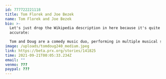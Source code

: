 ```yaml
---
id: 777722221118
title: Tom Florek and Joe Bezek
name: Tom Florek and Joe Bezek
bio: >-
  Let's just drop the Wikipedia description in here because it's quite
  accurate:

  Tom and Doug are a comedy music duo, performing in multiple musical styles including jazz, rock, ragtime, blues, comedy, folk, rap, polka, heavy metal, and country. They are often compared Flight of the Conchords They Might Be Giants. Thomas P. Florek and Douglas Gentile have been writing, performing, and recording together since 1985. From 2005 through 2010 they hosted a biweekly podcast that features their music and that of other artists. In 2010, they began a weekly half-hour radio show streaming on KHOI-FM.  In 2011, they began offering their show nationwide on the Pacifica Radio Network, and also broadcast right in our backyard on Radio Free Lambertville (http://radiofreelambertville.com) weekdays at 3:30pm.
image: /uploads/tomdoug240_medium.jpeg
link: https://beta.prx.org/stories/141825
time: 2021-09-21T00:05:33.234Z
email: ""
venmo: ???
paypal: ???
---
```


